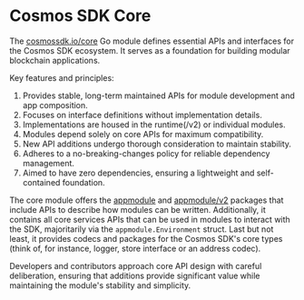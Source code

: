 # Cosmos SDK Core

The [cosmossdk.io/core](https://pkg.go.dev/cosmossdk.io/core) Go module defines essential APIs and interfaces for the Cosmos SDK ecosystem. It serves as a foundation for building modular blockchain applications.

Key features and principles:

1. Provides stable, long-term maintained APIs for module development and app composition.
2. Focuses on interface definitions without implementation details.
3. Implementations are housed in the runtime(/v2) or individual modules.
4. Modules depend solely on core APIs for maximum compatibility.
5. New API additions undergo thorough consideration to maintain stability.
6. Adheres to a no-breaking-changes policy for reliable dependency management.
7. Aimed to have zero dependencies, ensuring a lightweight and self-contained foundation.

The core module offers the [appmodule](https://pkg.go.dev/cosmossdk.io/core/appmodule) and [appmodule/v2](https://pkg.go.dev/cosmossdk.io/core/appmodule/v2) packages that include APIs to describe how modules can be written.
Additionally, it contains all core services APIs that can be used in modules to interact with the SDK, majoritarily via the `appmodule.Environment` struct.
Last but not least, it provides codecs and packages for the Cosmos SDK's core types (think of, for instance, logger, store interface or an address codec).

Developers and contributors approach core API design with careful deliberation, ensuring that additions provide significant value while maintaining the module's stability and simplicity.
